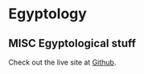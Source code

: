 # Egyptology
## MISC Egyptological stuff
Check out the live site at [Github](https://xorpid.github.io/egyptology/).